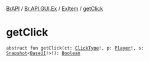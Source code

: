 [BrAPI](../../index.md) / [Br.API.GUI.Ex](../index.md) / [ExItem](index.md) / [getClick](./get-click.md)

# getClick

`abstract fun getClick(ct: `[`ClickType`](https://hub.spigotmc.org/javadocs/spigot/org/bukkit/event/inventory/ClickType.html)`!, p: `[`Player`](https://hub.spigotmc.org/javadocs/spigot/org/bukkit/entity/Player.html)`!, s: `[`Snapshot`](../-snapshot/index.md)`<`[`BaseUI`](../-base-u-i/index.md)`!>!): `[`Boolean`](https://kotlinlang.org/api/latest/jvm/stdlib/kotlin/-boolean/index.html)